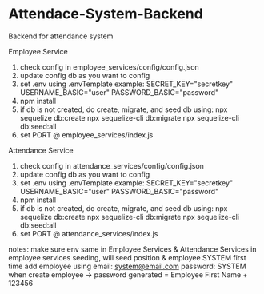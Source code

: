 # Attendace-System-Backend

Backend for attendance system

Employee Service

1. check config in employee_services/config/config.json
2. update config db as you want to config
3. set .env using .envTemplate example:
   SECRET_KEY="secretkey"
   USERNAME_BASIC="user"
   PASSWORD_BASIC="password"
4. npm install
5. if db is not created, do create, migrate, and seed db using:
   npx sequelize db:create
   npx sequelize-cli db:migrate
   npx sequelize-cli db:seed:all
6. set PORT @ employee_services/index.js

Attendance Service

1. check config in attendance_services/config/config.json
2. update config db as you want to config
3. set .env using .envTemplate example:
   SECRET_KEY="secretkey"
   USERNAME_BASIC="user"
   PASSWORD_BASIC="password"
4. npm install
5. if db is not created, do create, migrate, and seed db using:
   npx sequelize db:create
   npx sequelize-cli db:migrate
   npx sequelize-cli db:seed:all
6. set PORT @ attendance_services/index.js

notes:
make sure env same in Employee Services & Attendance Services
in employee services seeding, will seed position & employee SYSTEM
first time add employee using
email: system@email.com
password: SYSTEM
when create employee -> password generated = Employee First Name + 123456
